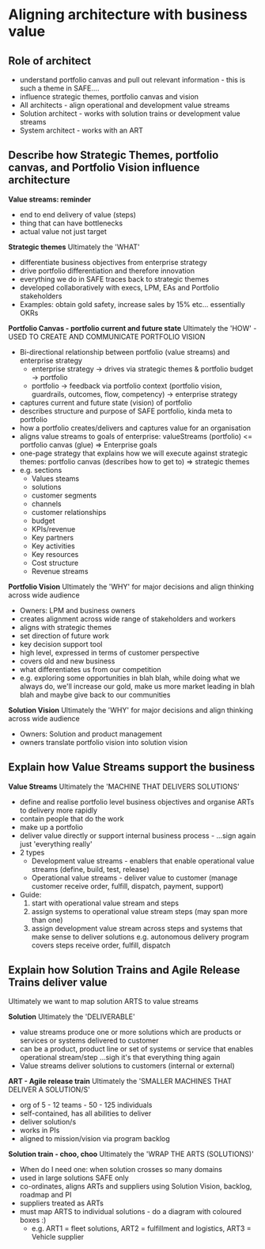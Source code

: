 # Aligning architecture with business value

## Role of architect
* understand portfolio canvas and pull out relevant information - this is such a theme in SAFE....
* influence strategic themes, portfolio canvas and vision
* All architects - align operational and development value streams
* Solution architect - works with solution trains or development value streams
* System architect - works with an ART

## Describe how Strategic Themes, portfolio canvas, and Portfolio Vision influence architecture
**Value streams: reminder**
* end to end delivery of value (steps)
* thing that can have bottlenecks
* actual value not just target

**Strategic themes**
Ultimately the 'WHAT'
* differentiate business objectives from enterprise strategy
* drive portfolio differentiation and therefore innovation
* everything we do in SAFE traces back to strategic themes
* developed collaboratively with execs, LPM, EAs and Portfolio stakeholders
* Examples: obtain gold safety, increase sales by 15% etc... essentially OKRs

**Portfolio Canvas - portfolio current and future state**
Ultimately the 'HOW' - USED TO CREATE AND COMMUNICATE PORTFOLIO VISION
* Bi-directional relationship between portfolio (value streams) and enterprise strategy
  * enterprise strategy -> drives via strategic themes & portfolio budget -> portfolio
  * portfolio -> feedback via portfolio context (portfolio vision, guardrails, outcomes, flow, competency) -> enterprise strategy
* captures current and future state (vision) of portfolio
* describes structure and purpose of SAFE portfolio, kinda meta to portfolio
* how a portfolio creates/delivers and captures value for an organisation
* aligns value streams to goals of enterprise: valueStreams (portfolio) <= portfolio canvas (glue) => Enterprise goals
* one-page strategy that explains how we will execute against strategic themes: portfolio canvas (describes how to get to) => strategic themes 
* e.g. sections
  * Values steams
  * solutions
  * customer segments
  * channels
  * customer relationships
  * budget
  * KPIs/revenue
  * Key partners
  * Key activities
  * Key resources
  * Cost structure
  * Revenue streams

**Portfolio Vision**
Ultimately the 'WHY' for major decisions and align thinking across wide audience
* Owners: LPM and business owners
* creates alignment across wide range of stakeholders and workers
* aligns with strategic themes
* set direction of future work
* key decision support tool
* high level, expressed in terms of customer perspective
* covers old and new business
* what differentiates us from our competition
* e.g. exploring some opportunities in blah blah, while doing what we always do, we'll increase our gold, 
make us more market leading in blah blah and maybe give back to our communities

**Solution Vision**
Ultimately the 'WHY' for major decisions and align thinking across wide audience
* Owners: Solution and product management
* owners translate portfolio vision into solution vision

## Explain how Value Streams support the business
**Value Streams**
Ultimately the 'MACHINE THAT DELIVERS SOLUTIONS'
* define and realise portfolio level business objectives and organise ARTs to delivery more rapidly
* contain people that do the work
* make up a portfolio
* deliver value directly or support internal business process - ...sign again just 'everything really'
* 2 types
  * Development value streams - enablers that enable operational value streams (define, build, test, release)
  * Operational value streams - deliver value to customer (manage customer receive order, fulfill, dispatch, payment, support)
* Guide: 
  1. start with operational value stream and steps
  2. assign systems to operational value stream steps (may span more than one)
  4. assign development value stream across steps and systems that make sense to deliver solutions 
  e.g. autonomous delivery program covers steps receive order, fulfill, dispatch

## Explain how Solution Trains and Agile Release Trains deliver value
Ultimately we want to map solution ARTS to value streams

**Solution**
Ultimately the 'DELIVERABLE'
* value streams produce one or more solutions which are products or services or systems delivered to customer
* can be a product, product line or set of systems or service that enables operational stream/step ...sigh it's that everything thing again
* Value streams deliver solutions to customers (internal or external)

**ART - Agile release train**
Ultimately the 'SMALLER MACHINES THAT DELIVER A SOLUTION/S'
* org of 5 - 12 teams - 50 - 125 individuals
* self-contained, has all abilities to deliver
* deliver solution/s
* works in PIs
* aligned to mission/vision via program backlog

**Solution train - choo, choo**
Ultimately the 'WRAP THE ARTS (SOLUTIONS)'
* When do I need one: when solution crosses so many domains
* used in large solutions SAFE only
* co-ordinates, aligns ARTs and suppliers using Solution Vision, backlog, roadmap and PI
* suppliers treated as ARTs
* must map ARTS to individual solutions - do a diagram with coloured boxes :) 
  * e.g. ART1 = fleet solutions, ART2 = fulfillment and logistics, ART3 = Vehicle supplier
